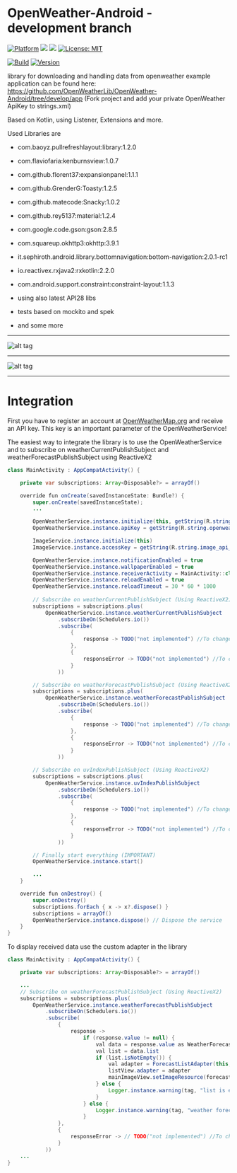 # OpenWeather-Android - development branch

[![Platform](https://img.shields.io/badge/platform-Android-blue.svg)](https://www.android.com)
<a target="_blank" href="https://www.paypal.me/GuepardoApps" title="Donate using PayPal"><img src="https://img.shields.io/badge/paypal-donate-blue.svg" /></a>
<a target="_blank" href="https://android-arsenal.com/api?level=21" title="API21+"><img src="https://img.shields.io/badge/API-21+-blue.svg" /></a>
[![License: MIT](https://img.shields.io/badge/License-MIT-blue.svg)](https://opensource.org/licenses/MIT)

[![Build](https://img.shields.io/badge/build-passing-green.svg)](https://github.com/OpenWeatherLib/OpenWeather-Android/tree/develop/releases)
[![Version](https://img.shields.io/badge/version-v1.5.0.180923-green.svg)](https://github.com/OpenWeatherLib/OpenWeather-Android/tree/develop/releases/openweather-android-2018-09-23.aar)

library for downloading and handling data from openweather
example application can be found here: https://github.com/OpenWeatherLib/OpenWeather-Android/tree/develop/app (Fork project and add your private OpenWeather ApiKey to strings.xml)

Based on Kotlin, using Listener, Extensions and more.

Used Libraries are

- com.baoyz.pullrefreshlayout:library:1.2.0
- com.flaviofaria:kenburnsview:1.0.7
- com.github.florent37:expansionpanel:1.1.1
- com.github.GrenderG:Toasty:1.2.5
- com.github.matecode:Snacky:1.0.2
- com.github.rey5137:material:1.2.4
- com.google.code.gson:gson:2.8.5
- com.squareup.okhttp3:okhttp:3.9.1
- it.sephiroth.android.library.bottomnavigation:bottom-navigation:2.0.1-rc1

- io.reactivex.rxjava2:rxkotlin:2.2.0

- com.android.support.constraint:constraint-layout:1.1.3
- using also latest API28 libs

- tests based on mockito and spek

- and some more

---

![alt tag](https://github.com/OpenWeatherLib/OpenWeather-Android/blob/develop/screenshots/example_usage.png)

---

![alt tag](https://github.com/OpenWeatherLib/OpenWeather-Android/blob/develop/screenshots/example_app.png)

---

# Integration

First you have to register an account at [OpenWeatherMap.org](http://www.openweathermap.org/) and receive an API key.
This key is an important parameter of the OpenWeatherService!

The easiest way to integrate the library is to use the OpenWeatherService and to subscribe on weatherCurrentPublishSubject and weatherForecastPublishSubject using ReactiveX2

```java
class MainActivity : AppCompatActivity() {

    private var subscriptions: Array<Disposable?> = arrayOf()

    override fun onCreate(savedInstanceState: Bundle?) {
        super.onCreate(savedInstanceState);
        ...

        OpenWeatherService.instance.initialize(this, getString(R.string.openweather_city)) // Initialize service already with your preferred city
        OpenWeatherService.instance.apiKey = getString(R.string.openweather_api_key)    // Set ApiKey => Will be read from xml file

        ImageService.instance.initialize(this) 											// Initialize service
        ImageService.instance.accessKey = getString(R.string.image_api_access_key)    	// Set AccessKey => Will be read from xml file

        OpenWeatherService.instance.notificationEnabled = true                          // Enable/Disable notifications
        OpenWeatherService.instance.wallpaperEnabled = true                             // Enable/Disable set of wallpaper
        OpenWeatherService.instance.receiverActivity = MainActivity::class.java         // Set receiver for notifications
        OpenWeatherService.instance.reloadEnabled = true                                // Enable/Disable reload of data
        OpenWeatherService.instance.reloadTimeout = 30 * 60 * 1000                      // Set timeout of reload of data in millisecond
		
        // Subscribe on weatherCurrentPublishSubject (Using ReactiveX2)
		subscriptions = subscriptions.plus(
			OpenWeatherService.instance.weatherCurrentPublishSubject
				.subscribeOn(Schedulers.io())
				.subscribe(
					{
						response -> TODO("not implemented") //To change body of created functions use File | Settings | File Templates.
					},
					{
						responseError -> TODO("not implemented") //To change body of created functions use File | Settings | File Templates.
					}
				))

        // Subscribe on weatherForecastPublishSubject (Using ReactiveX2)
		subscriptions = subscriptions.plus(
			OpenWeatherService.instance.weatherForecastPublishSubject
				.subscribeOn(Schedulers.io())
				.subscribe(
					{
						response -> TODO("not implemented") //To change body of created functions use File | Settings | File Templates.
					},
					{
						responseError -> TODO("not implemented") //To change body of created functions use File | Settings | File Templates.
					}
				))

        // Subscribe on uvIndexPublishSubject (Using ReactiveX2)
		subscriptions = subscriptions.plus(
			OpenWeatherService.instance.uvIndexPublishSubject
				.subscribeOn(Schedulers.io())
				.subscribe(
					{
						response -> TODO("not implemented") //To change body of created functions use File | Settings | File Templates.
					},
					{
						responseError -> TODO("not implemented") //To change body of created functions use File | Settings | File Templates.
					}
				))

        // Finally start everything (IMPORTANT)
        OpenWeatherService.instance.start()

        ...
    }

    override fun onDestroy() {
        super.onDestroy()
        subscriptions.forEach { x -> x?.dispose() }
        subscriptions = arrayOf()
        OpenWeatherService.instance.dispose() // Dispose the service
    }
}
```

To display received data use the custom adapter in the library

```java
class MainActivity : AppCompatActivity() {

    private var subscriptions: Array<Disposable?> = arrayOf()

    ...
    // Subscribe on weatherForecastPublishSubject (Using ReactiveX2)
	subscriptions = subscriptions.plus(
		OpenWeatherService.instance.weatherForecastPublishSubject
			.subscribeOn(Schedulers.io())
			.subscribe(
				{
					response -> 
						if (response.value != null) {
							val data = response.value as WeatherForecast
							val list = data.list
							if (list.isNotEmpty()) {
								val adapter = ForecastListAdapter(this, list)
								listView.adapter = adapter
								mainImageView.setImageResource(forecastWeather.getMostWeatherCondition().wallpaperId)
							} else {
								Logger.instance.warning(tag, "list is empty")
							}
						} else {
							Logger.instance.warning(tag, "weather forecast subscribe was  not successfully")
						}
				},
				{
					responseError -> // TODO("not implemented") //To change body of created functions use File | Settings | File Templates.
				}
			))
    ...
}
```
